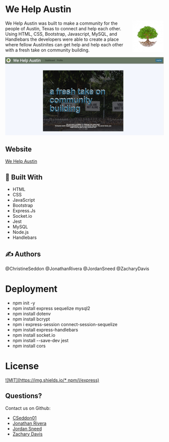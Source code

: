 # We Help Austin

<img src="https://github.com/thisisjona/we-help-austin/blob/698a144765cd49673f5ab0c76322acc75a175784/public/images/treelogo.jpg" align="right"
     alt="Logo" width="100" height="100">

We Help Austin was built to make a community for the people of Austin, Texas to connect and help each other. Using HTML, CSS, Bootstrap, Javascript, MySQL, and Handlebars the developers were able to create a place where fellow Austinites can get help and help each other with a fresh take on community building.

![App Screenshot](https://github.com/thisisjona/we-help-austin/blob/main/public/images/frontpage.JPG)

## Website

[We Help Austin]()

## 🧐 Built With

* HTML
* CSS
* JavaScript
* Bootstrap
* Express.Js
* Socket.io
* Jest
* MySQL
* Node.js
* Handlebars

## ✍️ Authors

@ChristineSeddon
@JonathanRivera
@JordanSneed
@ZacharyDavis

# Deployment 

* npm init -y
* npm install express sequelize mysql2
* npm install dotenv
* npm install bcrypt
* npm i express-session connect-session-sequelize
* npm install express-handlebars
* npm install socket.io
* npm install --save-dev jest
* npm install cors

# License

 [![MIT](https://img.shields.io/* npm/l/express)](https://opensource.org/licenses/MIT)

 ## Questions?

  Contact us on Github:
 * [CSeddon01](https://github.com/CSeddon01/)
 * [Jonathan Rivera](https://github.com/thisisjona/)
 * [Jordan Sneed](https://github.com/jorddo/)
 * [Zachary Davis](https://github.com/Zdavis92/)
  